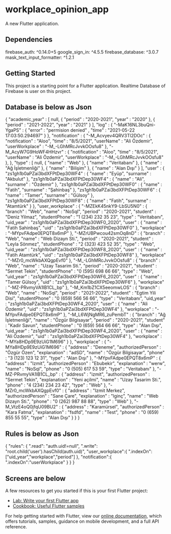# workplace_opinion_app

A new Flutter application.

## Dependencies

  firebase_auth: ^0.14.0+5
  google_sign_in: ^4.5.5
  firebase_database: ^3.0.7
  mask_text_input_formatter: ^1.2.1

## Getting Started

This project is a starting point for a Flutter application.
Realtime Database of Firebase is user on this project.

## Database is below as Json
{
  "academic_year" : [ null, {
    "period" : "2020-2021",
    "year" : "2020"
  }, {
    "period" : "2021-2022",
    "year" : "2021"
  } ],
  "log" : {
    "-MaK16NL3buQni-YgaPS" : {
      "error" : "permision denied" ,
      "time" : "2021-05-22 17:03:50.294697"
    }
  },
  "notification" : {
    "-M_Acvyev4QRV3Tl2DOc" : {
      "notification" : "Aloo",
      "time" : "8/5/2021",
      "userName" : "Ali Özdemir",
      "userWorkplace" : "-M_-LGhMRcJvvkOOsfu8"
    },
    "-M_AcyW7G9HoWF4HHzvr" : {
      "notification" : "Aloo",
      "time" : "8/5/2021",
      "userName" : "Ali Özdemir",
      "userWorkplace" : "-M_-LGhMRcJvvkOOsfu8"
    },
  },
  "type" : [ null, {
    "name" : "Web"
  }, {
    "name" : "Veritabanı"
  }, {
    "name" : "Ağ İşletmenliği"
  }, {
    "name" : "Bilişim"
  }, {
    "name" : "Alan Dışı"
  } ],
  "user" : {
    "zs1gh1b0aPZai3bdXFPtDep30WF4" : {
      "name" : "Eyüp",
      "surname" : "Akbulut"
    },
    "zs1gh1b0aPZai3bdXFPtDep30WF4" : {
      "name" : "Ali",
      "surname" : "Özdemir"
    },
    "zs1gh1b0aPZai3bdXFPtDep30WF0" : {
      "name" : "Fatih",
      "surname" : "Şahinbaş"
    },
    "zs1gh1b0aPZai3bdXFPtDep30WF6" : {
      "name" : "Tamer",
      "surname" : "Gülsoy"
    },
    "zs1gh1b0aPZai3bdXFPtDep30WF8" : {
      "name" : "Fatih",
      "surname" : "Atamtürk"
    }
  },
  "user_workplace" : {
    "-MZEkK45nkY9-LbSU5N0" : {
      "branch" : "Web",
      "name" : "NoSql",
      "period" : "2020-2021",
      "student" : "Deniz Yilmaz",
      "studentPhone" : "1 (234) 232 35 23",
      "type" : "Veritabanı",
      "uid_year" : "zs1gh1b0aPZai3bdXFPtDep30WF0_2020",
      "user" : {
        "name" : "Fatih Sahinbaş",
        "uid" : "zs1gh1b0aPZai3bdXFPtDep30WF0"
      },
      "workplace" : "-MYpvFAdpe0EPQT8x6mP"
    },
    "-MZrUBPwcou42smOq8nD" : {
      "branch" : "Web",
      "name" : "Web Dizayn Sti.",
      "period" : "2020-2021",
      "student" : "Leyla Sönmez",
      "studentPhone" : "2 (323) 423 52 35",
      "type" : "Web",
      "uid_year" : "zs1gh1b0aPZai3bdXFPtDep30WF8_2020",
      "user" : {
        "name" : "Fatih Atamtürk",
        "uid" : "zs1gh1b0aPZai3bdXFPtDep30WF8"
      },
      "workplace" : "-MZr0_mcWkbAXQgpEvf0"
    },
    "-M_-LGhMRcJvvkOOsfu8" : {
      "branch" : "Web",
      "name" : "Uzay Tasarim Sti.",
      "period" : "2020-2021",
      "student" : "Sermet Tekin",
      "studentPhone" : "0 (595) 698 66 66",
      "type" : "Web",
      "uid_year" : "zs1gh1b0aPZai3bdXFPtDep30WF6_2020",
      "user" : {
        "name" : "Tamer Gülsoy",
        "uid" : "zs1gh1b0aPZai3bdXFPtDep30WF6"
      },
      "workplace" : "-MZ-PRvmyVA1IB1CL_bp"
    },
    "-M_Km1bZ1CX5eeomwLOS" : {
      "branch" : "Web",
      "name" : "NoSql",
      "period" : "2021-2022",
      "student" : "Egtim Yili Disi",
      "studentPhone" : "0 (659) 566 56 66",
      "type" : "Veritabanı",
      "uid_year" : "zs1gh1b0aPZai3bdXFPtDep30WF4_2020",
      "user" : {
        "name" : "Ali Özdemir",
        "uid" : "zs1gh1b0aPZai3bdXFPtDep30WF4"
      },
      "workplace" : "-MYpvFAdpe0EPQT8x6mP"
    },
    "-M_L6WjNgMR6_zuPembT" : {
      "branch" : "Ağ İşletmenliği",
      "name" : "Özgür Bilgisayar",
      "period" : "2020-2021",
      "student" : "Kadir Savun",
      "studentPhone" : "0 (659) 564 66 66",
      "type" : "Alan Dışı",
      "uid_year" : "zs1gh1b0aPZai3bdXFPtDep30WF4_2020",
      "user" : {
        "name" : "Ali Özdemir",
        "uid" : "zs1gh1b0aPZai3bdXFPtDep30WF4"
      },
      "workplace" : "-MYa8HDp9E9zUiG1M696"
    }
  },
  "workplace" : {
    "-MYa8HDp9E9zUiG1M696" : {
      "address" : "Deneme",
      "authorizedPerson" : "Özgür Özen",
      "explanation" : "adSD",
      "name" : "Özgür Bilgisayar",
      "phone" : "3 (123) 123 12 31",
      "type" : "Alan Dışı"
    },
    "-MYpvFAdpe0EPQT8x6mP" : {
      "address" : "Izmit",
      "authorizedPerson" : "Ebubekir",
      "explanation" : "werw",
      "name" : "NoSql",
      "phone" : "0 (505) 617 53 59",
      "type" : "Veritabanı"
    },
    "-MZ-PRvmyVA1IB1CL_bp" : {
      "address" : "izmit",
      "authorizedPerson" : "Sermet Tekin",
      "explanation" : "Yeni açilmi",
      "name" : "Uzay Tasarim Sti.",
      "phone" : "4 (234) 234 23 42",
      "type" : "Web"
    },
    "-MZr0_mcWkbAXQgpEvf0" : {
      "address" : "Izmit Merkez",
      "authorizedPerson" : "Sane Çare",
      "explanation" : "lginç",
      "name" : "Web Dizayn Sti.",
      "phone" : "0 (262) 987 88 88",
      "type" : "Web"
    },
    "-M_VtzE4oQ0jfqU09BU2" : {
      "address" : "Karamürsel",
      "authorizedPerson" : "Kara Fatma",
      "explanation" : "fsdfd",
      "name" : "Test",
      "phone" : "0 (659) 855 55 55",
      "type" : "Alan Dışı"
    }
  }
}

## Rules is below as Json

{
  "rules": {
    ".read": "auth.uid!=null",
    ".write": "root.child('user').hasChild(auth.uid)",
      "user_workplace":{
        ".indexOn":["uid_year","workplace","period"]
      },
      "notification":{
        ".indexOn":"userWorkplace"
      }
  }
}

## Screens are below

A few resources to get you started if this is your first Flutter project:

- [Lab: Write your first Flutter app](https://flutter.dev/docs/get-started/codelab)
- [Cookbook: Useful Flutter samples](https://flutter.dev/docs/cookbook)

For help getting started with Flutter, view our
[online documentation](https://flutter.dev/docs), which offers tutorials,
samples, guidance on mobile development, and a full API reference.
